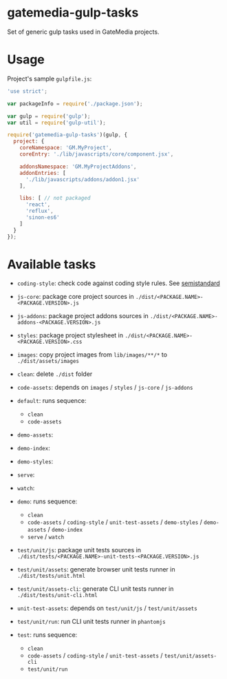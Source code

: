 # gatemedia-gulp-tasks

Set of generic gulp tasks used in GateMedia projects.


# Usage

Project's sample `gulpfile.js`:

```js
'use strict';

var packageInfo = require('./package.json');

var gulp = require('gulp');
var util = require('gulp-util');

require('gatemedia-gulp-tasks')(gulp, {
  project: {
    coreNamespace: 'GM.MyProject',
    coreEntry: './lib/javascripts/core/component.jsx',

    addonsNamespace: 'GM.MyProjectAddons',
    addonEntries: [
      './lib/javascripts/addons/addon1.jsx'
    ],

    libs: [ // not packaged
      'react',
      'reflux',
      'sinon-es6'
    ]
  }
});
````


# Available tasks

  * `coding-style`: check code against coding style rules. See [semistandard](https://github.com/Flet/semistandard)
  * `js-core`: package core project sources in `./dist/<PACKAGE.NAME>-<PACKAGE.VERSION>.js`
  * `js-addons`: package project addons sources in `./dist/<PACKAGE.NAME>-addons-<PACKAGE.VERSION>.js`
  * `styles`: package project stylesheet in `./dist/<PACKAGE.NAME>-<PACKAGE.VERSION>.css`
  * `images`: copy project images from `lib/images/**/*` to `./dist/assets/images`
  * `clean`: delete `./dist` folder
  * `code-assets`: depends on `images` / `styles` / `js-core` / `js-addons`

  * `default`: runs sequence:
    * `clean`
    * `code-assets`

  * `demo-assets`: 
  * `demo-index`: 
  * `demo-styles`: 
  * `serve`: 
  * `watch`: 
  * `demo`: runs sequence:
    * `clean`
    * `code-assets` / `coding-style` / `unit-test-assets` / `demo-styles` / `demo-assets` / `demo-index`
    * `serve` / `watch`

  * `test/unit/js`: package unit tests sources in `./dist/tests/<PACKAGE.NAME>-unit-tests-<PACKAGE.VERSION>.js`
  * `test/unit/assets`: generate browser unit tests runner in `./dist/tests/unit.html`
  * `test/unit/assets-cli`: generate CLI unit tests runner in `./dist/tests/unit-cli.html`
  * `unit-test-assets`: depends on `test/unit/js` / `test/unit/assets`
  * `test/unit/run`: run CLI unit tests runner in `phantomjs`
  * `test`: runs sequence:
    * `clean`
    * `code-assets` / `coding-style` / `unit-test-assets` / `test/unit/assets-cli`
    * `test/unit/run`
